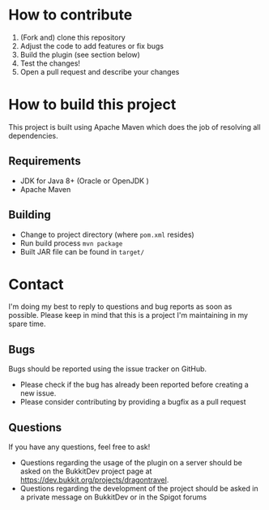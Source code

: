 How to contribute
=================

1. (Fork and) clone this repository
2. Adjust the code to add features or fix bugs
3. Build the plugin (see section below)
4. Test the changes!
5. Open a pull request and describe your changes

How to build this project
=========================

This project is built using Apache Maven which does the job of resolving all dependencies.

Requirements
------------

* JDK for Java 8+ (Oracle or OpenJDK )
* Apache Maven

Building
--------

* Change to project directory (where `pom.xml` resides)
* Run build process `mvn package`
* Built JAR file can be found in `target/`

Contact
========

I'm doing my best to reply to questions and bug reports as soon as possible. Please keep in mind that this is a project I'm maintaining in my spare time.

Bugs
----

Bugs should be reported using the issue tracker on GitHub.
* Please check if the bug has already been reported before creating a new issue.
* Please consider contributing by providing a bugfix as a pull request

Questions
---------

If you have any questions, feel free to ask!

* Questions regarding the usage of the plugin on a server should be asked on the BukkitDev project page at https://dev.bukkit.org/projects/dragontravel.
* Questions regarding the development of the project should be asked in a private message on BukkitDev or in the Spigot forums
